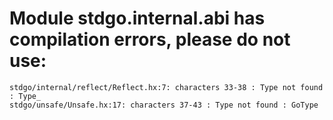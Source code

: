 # Module stdgo.internal.abi has compilation errors, please do not use:
```
stdgo/internal/reflect/Reflect.hx:7: characters 33-38 : Type not found : Type_
stdgo/unsafe/Unsafe.hx:17: characters 37-43 : Type not found : GoType

```

